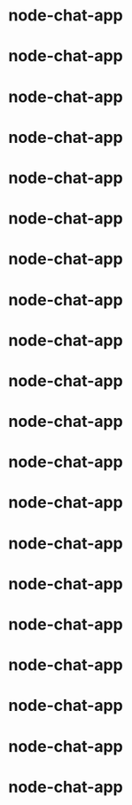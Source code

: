 # node-chat-app
# node-chat-app
# node-chat-app
# node-chat-app
# node-chat-app
# node-chat-app
# node-chat-app
# node-chat-app
# node-chat-app
# node-chat-app
# node-chat-app
# node-chat-app
# node-chat-app
# node-chat-app
# node-chat-app
# node-chat-app
# node-chat-app
# node-chat-app
# node-chat-app
# node-chat-app
